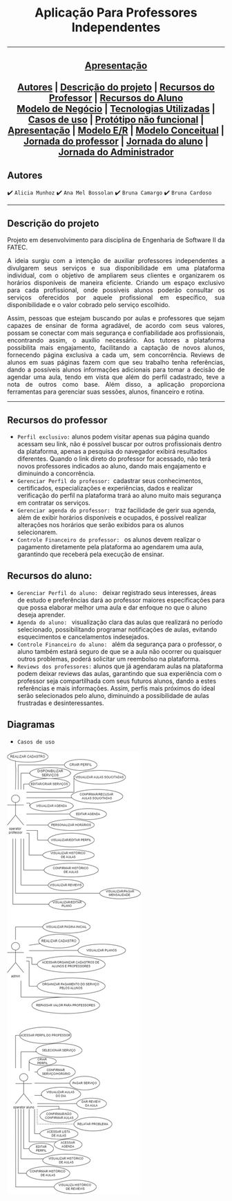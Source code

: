 <h1 align="center"> Aplicação Para Professores Independentes

<hr>

<h2 align="center">
 <a href="https://youtu.be/hCBG1cwcQHk"> Apresentação</a> <br> <br>
 <a href="#Autores">Autores</a> | 
 <a href="#Descrição-do-projeto">Descrição do projeto</a> | 
 <a href="#Recursos-do-Professor">Recursos do Professor</a> | 
 <a href="#Recursos-do-Aluno">Recursos do Aluno</a> 
<br>
 <a href="https://github.com/br-cardoso/ES2/blob/main/docs/modelo-de-negocio.md">Modelo de Negócio</a> | 
 <a href="https://github.com/br-cardoso/ES2/blob/main/docs/tecnologias-utilizadas.md">Tecnologias Utilizadas</a> | 
 <a href="#Diagramas">Casos de uso</a> |
 <a href="https://www.figma.com/proto/zCfjhBR0iUMg30WQnlwv5c/ES2?node-id=217-380&t=XZmmAeVH6fCCU3WJ-1&scaling=scale-down&page-id=0%3A1">Protótipo não funcional</a>
 | <a href="https://www.canva.com/design/DAGDziTinek/TLhUSMzX8CwV6x_6HYUGUw/edit">Apresentação</a> | 
    <a href="https://github.com/br-cardoso/ES2/blob/main/docs/modelo%20ER.png">Modelo E/R</a> |
 <a href="https://github.com/br-cardoso/ES2/blob/main/docs/Diagrama%20modelo%20conceitual.png">Modelo Conceitual</a> |  <a href="https://www.figma.com/proto/pXTHLcRw2fMHavdoiiM19G/ES-prot-AF?node-id=1-308&t=fN4UU1IxtuHIvGAQ-0&scaling=min-zoom&content-scaling=fixed&page-id=0%3A1&starting-point-node-id=1%3A308&show-proto-sidebar=1">Jornada do professor</a> |  <a href="https://www.figma.com/proto/pXTHLcRw2fMHavdoiiM19G/ES-prot-AF?node-id=11-59&t=fN4UU1IxtuHIvGAQ-0&scaling=min-zoom&content-scaling=fixed&page-id=0%3A1&starting-point-node-id=11%3A59&show-proto-sidebar=1">Jornada do aluno</a> |  <a href="https://www.figma.com/proto/pXTHLcRw2fMHavdoiiM19G/ES-prot-AF?node-id=130-161&t=fN4UU1IxtuHIvGAQ-0&scaling=min-zoom&content-scaling=fixed&page-id=0%3A1&starting-point-node-id=130%3A161&show-proto-sidebar=1">Jornada do Administrador </a>
</h2>



 ## Autores 
 
:heavy_check_mark: `Alicia Munhoz`
:heavy_check_mark: `Ana Mel Bossolan`
:heavy_check_mark: `Bruna Camargo`
:heavy_check_mark: `Bruna Cardoso`

<hr>

## Descrição do projeto
<p align="justify">
Projeto em desenvolvimento para disciplina de Engenharia de Software II da FATEC. 
</p>

<p align="justify">
A ideia surgiu com a intenção de auxiliar professores independentes a divulgarem seus serviços e sua disponibilidade em uma plataforma individual, com o objetivo de ampliarem seus clientes e organizarem os horários disponíveis de maneira eficiente. Criando um espaço exclusivo para cada profissional, onde possíveis alunos poderão consultar os serviços oferecidos por aquele profissional em específico, sua disponibilidade e o valor cobrado pelo serviço escolhido. 
</p>

<p align="justify">
Assim, pessoas que estejam buscando por aulas e professores que sejam capazes de ensinar de forma agradável, de acordo com seus valores, possam se conectar com mais segurança e confiabilidade aos profissionais, encontrando assim, o auxílio necessário. Aos tutores a plataforma possibilita mais engajamento, facilitando a captação de novos alunos, fornecendo página exclusiva a cada um, sem concorrência. Reviews de alunos em suas páginas fazem com que seu trabalho tenha referências, dando a possíveis alunos informações adicionais para tomar a decisão de agendar uma aula, tendo em vista que além do perfil cadastrado, teve a nota de outros como base. Além disso, a aplicação proporciona ferramentas para gerenciar suas sessões, alunos, financeiro e rotina.
</p>
 
<hr>

## Recursos do professor
- `Perfil exclusivo:` alunos podem visitar apenas sua página quando acessam seu link, não é possível buscar por outros profissionais dentro da plataforma, apenas a pesquisa do navegador exibirá resultados diferentes. Quando o link direto do professor for acessado, não terá novos professores indicados ao aluno, dando mais engajamento e diminuindo a concorrência.
- `Gerenciar Perfil do professor: `cadastrar seus conhecimentos, certificados, especializações e experiências, dados e realizar verificação do perfil na plataforma trará ao aluno muito mais segurança em contratar os serviços.
- `Gerenciar agenda do professor: ` traz facilidade de gerir sua agenda, além de exibir horários disponíveis e ocupados, é possível realizar alterações nos horários que serão exibidos para os alunos selecionarem.
- `Controle Financeiro do professor: ` os alunos devem realizar o pagamento diretamente pela plataforma ao agendarem uma aula, garantindo que receberá pela execução de ensinar. 

## Recursos do aluno: 
- `Gerenciar Perfil do aluno: ` deixar registrado seus interesses, áreas de estudo e preferências dará ao professor maiores especificações para que possa elaborar melhor uma aula e dar enfoque no que o aluno deseja aprender.
- `Agenda do aluno: ` visualização clara das aulas que realizará no período selecionado, possibilitando programar notificações de aulas, evitando esquecimentos e cancelamentos indesejados.
- `Controle Financeiro do aluno: ` além da segurança para o professor, o aluno também estará seguro de que se a aula não ocorrer ou quaisquer outros problemas, poderá solicitar um reembolso na plataforma. 
- `Reviews dos professores:` alunos que já agendaram aulas na plataforma podem deixar reviews das aulas, garantindo que sua experiência com o professor seja compartilhada com seus futuros alunos, dando a estes referências e mais informações. Assim, perfis mais próximos do ideal serão selecionados pelo aluno, diminuindo a possibilidade de aulas frustradas e desinteressantes.

## Diagramas
- `Casos de uso`

![Casos de Uso](https://github.com/br-cardoso/ES2/blob/main/docs/casos%20de%20uso.jpeg)


  
